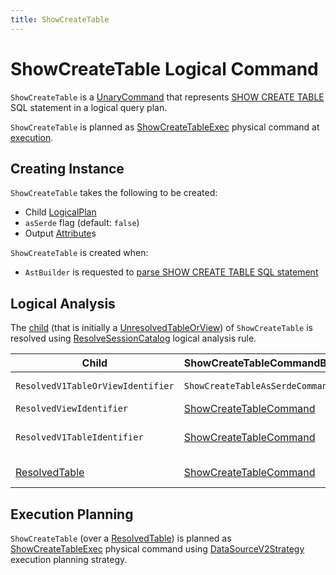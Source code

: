 ```yaml
---
title: ShowCreateTable
---
```


# ShowCreateTable Logical Command

`ShowCreateTable` is a [UnaryCommand](Command.md#UnaryCommand) that represents [SHOW CREATE TABLE](../sql/AstBuilder.md#visitShowCreateTable) SQL statement in a logical query plan.

`ShowCreateTable` is planned as [ShowCreateTableExec](../physical-operators/ShowCreateTableExec.md) physical command at [execution](#execution-planning).

## Creating Instance

`ShowCreateTable` takes the following to be created:

* <span id="child"> Child [LogicalPlan](LogicalPlan.md)
* <span id="asSerde"> `asSerde` flag (default: `false`)
* <span id="output"> Output [Attribute](../expressions/Attribute.md)s

`ShowCreateTable` is created when:

* `AstBuilder` is requested to [parse SHOW CREATE TABLE SQL statement](../sql/AstBuilder.md#visitShowCreateTable)

## Logical Analysis

The [child](#child) (that is initially a [UnresolvedTableOrView](UnresolvedTableOrView.md)) of `ShowCreateTable` is resolved using [ResolveSessionCatalog](../logical-analysis-rules/ResolveSessionCatalog.md) logical analysis rule.

Child | ShowCreateTableCommandBase | Note
------|----------------------------|--------
 `ResolvedV1TableOrViewIdentifier` | `ShowCreateTableAsSerdeCommand` | Only when [asSerde](#asSerde) is used (`true`)
 `ResolvedViewIdentifier` | [ShowCreateTableCommand](ShowCreateTableCommand.md) |
 `ResolvedV1TableIdentifier` | [ShowCreateTableCommand](ShowCreateTableCommand.md) | Only with [spark.sql.legacy.useV1Command](../configuration-properties.md#spark.sql.legacy.useV1Command) enabled
 [ResolvedTable](ResolvedTable.md) | [ShowCreateTableCommand](ShowCreateTableCommand.md) | Only for `spark_catalog` session catalog and `hive` tables

## Execution Planning

`ShowCreateTable` (over a [ResolvedTable](ResolvedTable.md)) is planned as [ShowCreateTableExec](../physical-operators/ShowCreateTableExec.md) physical command using [DataSourceV2Strategy](../execution-planning-strategies/DataSourceV2Strategy.md) execution planning strategy.

